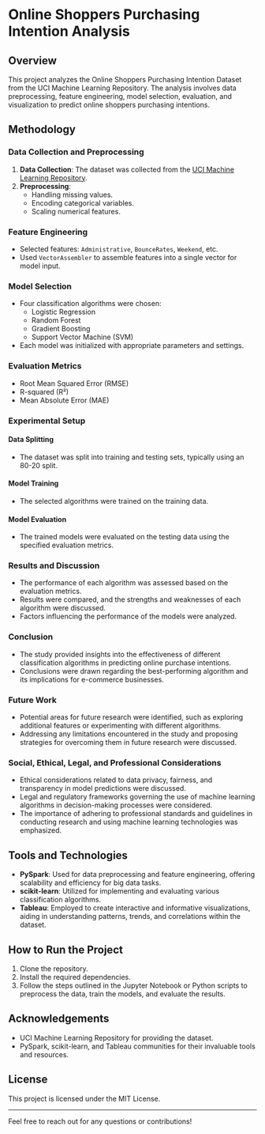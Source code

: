 # Online Shoppers Purchasing Intention Analysis

## Overview
This project analyzes the Online Shoppers Purchasing Intention Dataset from the UCI Machine Learning Repository. The analysis involves data preprocessing, feature engineering, model selection, evaluation, and visualization to predict online shoppers purchasing intentions.

## Methodology

### Data Collection and Preprocessing
1. **Data Collection**: The dataset was collected from the [UCI Machine Learning Repository](https://archive.ics.uci.edu/dataset/468/online+shoppers+purchasing+intention+dataset).
2. **Preprocessing**:
   - Handling missing values.
   - Encoding categorical variables.
   - Scaling numerical features.

### Feature Engineering
- Selected features: `Administrative`, `BounceRates`, `Weekend`, etc.
- Used `VectorAssembler` to assemble features into a single vector for model input.

### Model Selection
- Four classification algorithms were chosen:
  - Logistic Regression
  - Random Forest
  - Gradient Boosting
  - Support Vector Machine (SVM)
- Each model was initialized with appropriate parameters and settings.

### Evaluation Metrics
- Root Mean Squared Error (RMSE)
- R-squared (R²)
- Mean Absolute Error (MAE)

### Experimental Setup

#### Data Splitting
- The dataset was split into training and testing sets, typically using an 80-20 split.

#### Model Training
- The selected algorithms were trained on the training data.

#### Model Evaluation
- The trained models were evaluated on the testing data using the specified evaluation metrics.

### Results and Discussion
- The performance of each algorithm was assessed based on the evaluation metrics.
- Results were compared, and the strengths and weaknesses of each algorithm were discussed.
- Factors influencing the performance of the models were analyzed.

### Conclusion
- The study provided insights into the effectiveness of different classification algorithms in predicting online purchase intentions.
- Conclusions were drawn regarding the best-performing algorithm and its implications for e-commerce businesses.

### Future Work
- Potential areas for future research were identified, such as exploring additional features or experimenting with different algorithms.
- Addressing any limitations encountered in the study and proposing strategies for overcoming them in future research were discussed.

### Social, Ethical, Legal, and Professional Considerations
- Ethical considerations related to data privacy, fairness, and transparency in model predictions were discussed.
- Legal and regulatory frameworks governing the use of machine learning algorithms in decision-making processes were considered.
- The importance of adhering to professional standards and guidelines in conducting research and using machine learning technologies was emphasized.

## Tools and Technologies
- **PySpark**: Used for data preprocessing and feature engineering, offering scalability and efficiency for big data tasks.
- **scikit-learn**: Utilized for implementing and evaluating various classification algorithms.
- **Tableau**: Employed to create interactive and informative visualizations, aiding in understanding patterns, trends, and correlations within the dataset.

## How to Run the Project
1. Clone the repository.
2. Install the required dependencies.
3. Follow the steps outlined in the Jupyter Notebook or Python scripts to preprocess the data, train the models, and evaluate the results.

## Acknowledgements
- UCI Machine Learning Repository for providing the dataset.
- PySpark, scikit-learn, and Tableau communities for their invaluable tools and resources.

## License
This project is licensed under the MIT License.

---

Feel free to reach out for any questions or contributions!



